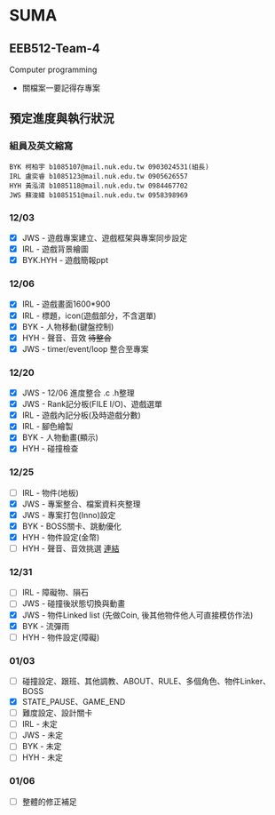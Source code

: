 
# SUMA

## EEB512-Team-4
Computer programming
* 關檔案一要記得存專案

## 預定進度與執行狀況

### 組員及英文縮寫

```
BYK 柯柏宇 b1085107@mail.nuk.edu.tw 0903024531(組長)
IRL 盧奕睿 b1085123@mail.nuk.edu.tw 0905626557
HYH 黃泓淯 b1085118@mail.nuk.edu.tw 0984467702
JWS 蘇浚緯 b1085151@mail.nuk.edu.tw 0958398969
```

### 12/03
- [X] JWS - 遊戲專案建立、遊戲框架與專案同步設定
- [X] IRL - 遊戲背景繪圖
- [X] BYK.HYH - 遊戲簡報ppt

### 12/06
- [X] IRL - 遊戲畫面1600*900
- [X] IRL - 標題，icon(遊戲部分，不含選單)
- [X] BYK - 人物移動(鍵盤控制)
- [X] HYH - 聲音、音效 ~~待整合~~
- [X] JWS - timer/event/loop 整合至專案

### 12/20
- [X] JWS - 12/06 進度整合 .c .h整理
- [X] JWS - Rank記分板(FILE I/O)、遊戲選單
- [X] IRL - 遊戲內記分板(及時遊戲分數)
- [X] IRL - 腳色繪製
- [X] BYK - 人物動畫(顯示)
- [X] HYH - 碰撞檢查

### 12/25
- [ ] IRL - 物件(地板)
- [X] JWS - 專案整合、檔案資料夾整理
- [X] JWS - 專案打包(Inno)設定
- [X] BYK - BOSS關卡、跳動優化
- [X] HYH - 物件設定(金幣)
- [ ] HYH - 聲音、音效挑選 [連結](https://taira-komori.jpn.org/freesoundtw.html)

### 12/31
- [ ] IRL - 障礙物、隕石
- [ ] JWS - 碰撞後狀態切換與動畫
- [X] JWS - 物件Linked list (先做Coin, 後其他物件他人可直接模仿作法)
- [X] BYK - 流彈雨
- [ ] HYH - 物件設定(障礙)

### 01/03
- [ ] 碰撞設定、跟班、其他調教、ABOUT、RULE、多個角色、物件Linker、BOSS
- [X] STATE_PAUSE、GAME_END
- [ ] 難度設定、設計關卡
- [ ] IRL - 未定
- [ ] JWS - 未定
- [ ] BYK - 未定
- [ ] HYH - 未定

### 01/06
- [ ] 整體的修正補足
